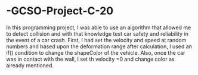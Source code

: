 # -GCSO-Project-C-20
In this programming project, I was able to use an algorithm that allowed me to detect collision and with that knowledge test car safety and reliability in the event of a car crash. First, I had set the velocity and speed at random numbers and based upon the deformation range after calculation, I used an if() condition to change the shapeColor of the vehicle. Also, once the car was in contact with the wall, I set th velocity =0 and change color as already mentioned.
